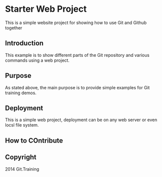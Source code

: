 # Starter Web Project

This is a simple website project for showing how to use Git and Github together

## Introduction

This example is to show different parts of the Git repository and various commands using a web project.


## Purpose

As stated above, the main purpose is to provide simple examples for Git training demos.

## Deployment

This is a simple web project, deployment can be on any web server or even locsl file system.

## How to COntribute

## Copyright

2014 Git.Training